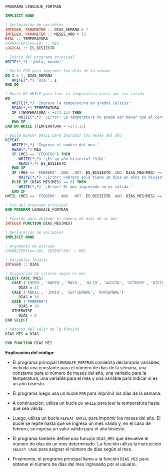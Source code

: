 ```fortran
PROGRAMA LENGUAJE_FORTRAN

IMPLICIT NONE

! Declaración de variables
INTEGER, PARAMETER :: DIAS_SEMANA = 7
INTEGER, PARAMETER :: MESES_AÑO = 12
REAL :: TEMPERATURA
CHARACTER(len=10) :: MES
LOGICAL :: ES_BISIESTO

! Inicio del programa principal
WRITE(*,*) '¡Hola, mundo!'

! Bucle FOR para imprimir los días de la semana
DO I = 1, DIAS_SEMANA
   WRITE(*,*) 'Día ', I
END DO

! Bucle DO WHILE para leer la temperatura hasta que sea válida
DO
   WRITE(*,*) 'Ingrese la temperatura en grados Celsius:'
   READ(*,*) TEMPERATURA
   IF (TEMPERATURA < -273.15) THEN
      WRITE(*,*) '¡Error! La temperatura no puede ser menor que el cero absoluto (-273.15°C).'
   END IF
END DO WHILE (TEMPERATURA < -273.15)

! Bucle REPEAT UNTIL para imprimir los meses del año
REPEAT
   WRITE(*,*) 'Ingrese el nombre del mes:'
   READ(*,*) MES
   IF (MES == 'FEBRERO') THEN
      WRITE(*,*) '¿Es un año bisiesto? (S/N)'
      READ(*,*) ES_BISIESTO
   END IF
   IF (MES == 'FEBRERO' .AND. .NOT. ES_BISIESTO .AND. DIAS_MES(MES) == 29) THEN
      WRITE(*,*) '¡Error! Febrero solo tiene 28 días en años no bisiestos.'
   ELSE IF (DIAS_MES(MES) == 0) THEN
      WRITE(*,*) '¡Error! El mes ingresado no es válido.'
   END IF
UNTIL (MES == 'FEBRERO' .AND. .NOT. ES_BISIESTO .AND. DIAS_MES(MES) == 29) .OR. (DIAS_MES(MES) /= 0)

! Fin del programa principal
END PROGRAM LENGUAJE_FORTRAN

! Función para obtener el número de días de un mes
INTEGER FUNCTION DIAS_MES(MES)

! Declaración de variables
IMPLICIT NONE

! Argumento de entrada
CHARACTER(len=10), INTENT(IN) :: MES

! Variables locales
INTEGER :: DIAS

! Asignación de valores según el mes
SELECT CASE (MES)
   CASE ('ENERO', 'MARZO', 'MAYO', 'JULIO', 'AGOSTO', 'OCTUBRE', 'DICIEMBRE')
      DIAS = 31
   CASE ('ABRIL', 'JUNIO', 'SEPTIEMBRE', 'NOVIEMBRE')
      DIAS = 30
   CASE ('FEBRERO')
      DIAS = 28
   OTHERWISE
      DIAS = 0
END SELECT

! Retorno del valor de la función
DIAS_MES = DIAS

END FUNCTION DIAS_MES
```

**Explicación del código:**

* El programa principal `LENGUAJE_FORTRAN` comienza declarando variables, incluida una constante para el número de días de la semana, una constante para el número de meses del año, una variable para la temperatura, una variable para el mes y una variable para indicar si es un año bisiesto.

* El programa luego usa un bucle `FOR` para imprimir los días de la semana.

* A continuación, utiliza un bucle `DO WHILE` para leer la temperatura hasta que sea válida.

* Luego, utiliza un bucle `REPEAT UNTIL` para imprimir los meses del año. El bucle se repite hasta que se ingresa un mes válido y, en el caso de febrero, se ingresa un valor válido para el año bisiesto.

* El programa también define una función `DIAS_MES` que devuelve el número de días de un mes determinado. La función utiliza la instrucción `SELECT CASE` para asignar el número de días según el mes.

* Finalmente, el programa principal llama a la función `DIAS_MES` para obtener el número de días del mes ingresado por el usuario.